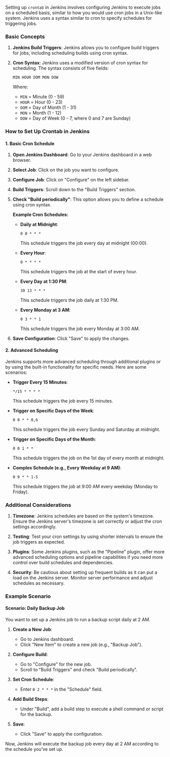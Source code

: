 Setting up `crontab` in Jenkins involves configuring Jenkins to execute jobs on a scheduled basis, similar to how you would use cron jobs in a Unix-like system. Jenkins uses a syntax similar to cron to specify schedules for triggering jobs.

### Basic Concepts

1. **Jenkins Build Triggers**: Jenkins allows you to configure build triggers for jobs, including scheduling builds using cron syntax.

2. **Cron Syntax**: Jenkins uses a modified version of cron syntax for scheduling. The syntax consists of five fields:
   ```
   MIN HOUR DOM MON DOW
   ```
   Where:
   - `MIN` = Minute (0 - 59)
   - `HOUR` = Hour (0 - 23)
   - `DOM` = Day of Month (1 - 31)
   - `MON` = Month (1 - 12)
   - `DOW` = Day of Week (0 - 7, where 0 and 7 are Sunday)

### How to Set Up Crontab in Jenkins

#### 1. **Basic Cron Schedule**

1. **Open Jenkins Dashboard**: Go to your Jenkins dashboard in a web browser.
2. **Select Job**: Click on the job you want to configure.
3. **Configure Job**: Click on "Configure" on the left sidebar.
4. **Build Triggers**: Scroll down to the "Build Triggers" section.
5. **Check "Build periodically"**: This option allows you to define a schedule using cron syntax.

   **Example Cron Schedules:**

   - **Daily at Midnight**:
     ```plaintext
     0 0 * * *
     ```
     This schedule triggers the job every day at midnight (00:00).

   - **Every Hour**:
     ```plaintext
     0 * * * *
     ```
     This schedule triggers the job at the start of every hour.

   - **Every Day at 1:30 PM**:
     ```plaintext
     30 13 * * *
     ```
     This schedule triggers the job daily at 1:30 PM.

   - **Every Monday at 3 AM**:
     ```plaintext
     0 3 * * 1
     ```
     This schedule triggers the job every Monday at 3:00 AM.

6. **Save Configuration**: Click "Save" to apply the changes.

#### 2. **Advanced Scheduling**

Jenkins supports more advanced scheduling through additional plugins or by using the built-in functionality for specific needs. Here are some scenarios:

- **Trigger Every 15 Minutes**:
  ```plaintext
  */15 * * * *
  ```
  This schedule triggers the job every 15 minutes.

- **Trigger on Specific Days of the Week**:
  ```plaintext
  0 0 * * 0,6
  ```
  This schedule triggers the job every Sunday and Saturday at midnight.

- **Trigger on Specific Days of the Month**:
  ```plaintext
  0 0 1 * *
  ```
  This schedule triggers the job on the 1st day of every month at midnight.

- **Complex Schedule (e.g., Every Weekday at 9 AM)**:
  ```plaintext
  0 9 * * 1-5
  ```
  This schedule triggers the job at 9:00 AM every weekday (Monday to Friday).

### Additional Considerations

1. **Timezone**: Jenkins schedules are based on the system's timezone. Ensure the Jenkins server's timezone is set correctly or adjust the cron settings accordingly.

2. **Testing**: Test your cron settings by using shorter intervals to ensure the job triggers as expected.

3. **Plugins**: Some Jenkins plugins, such as the "Pipeline" plugin, offer more advanced scheduling options and pipeline capabilities if you need more control over build schedules and dependencies.

4. **Security**: Be cautious about setting up frequent builds as it can put a load on the Jenkins server. Monitor server performance and adjust schedules as necessary.

### Example Scenario

#### Scenario: Daily Backup Job

You want to set up a Jenkins job to run a backup script daily at 2 AM.

1. **Create a New Job**:
   - Go to Jenkins dashboard.
   - Click "New Item" to create a new job (e.g., "Backup Job").

2. **Configure Build**:
   - Go to "Configure" for the new job.
   - Scroll to "Build Triggers" and check "Build periodically".

3. **Set Cron Schedule**:
   - Enter `0 2 * * *` in the "Schedule" field.

4. **Add Build Steps**:
   - Under "Build", add a build step to execute a shell command or script for the backup.

5. **Save**:
   - Click "Save" to apply the configuration.

Now, Jenkins will execute the backup job every day at 2 AM according to the schedule you've set up.
